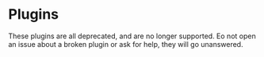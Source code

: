 # Plugins

These plugins are all deprecated, and are no longer supported. Eo not open an issue about a broken plugin or ask for help, they will go unanswered. 
